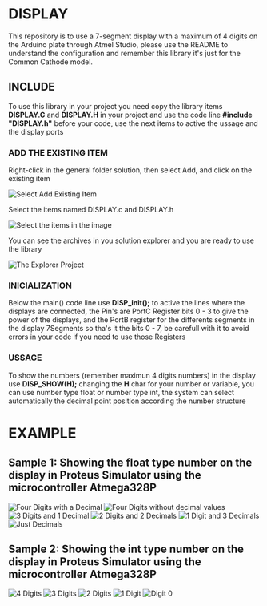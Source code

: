 # DISPLAY
This repository is to use a 7-segment display with a maximum of 4 digits on the Arduino plate  through Atmel Studio, please use the README to understand the configuration and remember this library it's just for the Common Cathode model.


## INCLUDE
To use this library in your project you need copy the library items **DISPLAY.C** and **DISPLAY.H** in your project and use the code line **#include "DISPLAY.h"** 
before your code, use the next items to active the ussage and the display ports

### ADD THE EXISTING ITEM
   Right-click in the general folder solution, then select Add, and click 
   on the existing item
    
![Select Add Existing Item](https://user-images.githubusercontent.com/62871064/163727870-93efdc7f-ef82-443c-85d7-3dbdd5eb36a6.png)
    
   Select the items named DISPLAY.c and DISPLAY.h
    
![Select the items in the image](https://user-images.githubusercontent.com/62871064/163727906-994c4fe7-e5f2-4412-90a4-5989812dd165.png)
    
   You can see the archives in you solution explorer and you are ready to use the library

![The Explorer Project](https://user-images.githubusercontent.com/62871064/163727927-82e9a9dd-7513-44c1-8ccf-768866831a92.png)

### INICIALIZATION 
Below the main() code line use **DISP_init();** to active the lines where the displays are connected, the Pin's are PortC Register bits 0 - 3 to give the 
power of the displays, and the PortB register for the differents segments in the display 7Segments so tha's it the bits 0 - 7, be carefull with it to avoid 
errors in your code if you need to use those Registers
### USSAGE
To show the numbers (remember maximun 4 digits numbers) in the display use **DISP_SHOW(H);** changing the **H** char for your number or variable, you can use 
number type float or number type int, the system can select automatically the decimal point position according the number structure

# EXAMPLE
## **Sample 1:** Showing the float type number on the display in Proteus Simulator using the microcontroller Atmega328P

![Four Digits with a Decimal](https://user-images.githubusercontent.com/62871064/163726517-c658cced-766f-42b7-881a-2d4e38cc5dfe.png)
![Four Digits without decimal values](https://user-images.githubusercontent.com/62871064/163726518-a4542f7a-6ac7-4555-ac01-276809ce01d7.png)
![3 Digits and 1 Decimal](https://user-images.githubusercontent.com/62871064/163726514-0f2a0612-d540-4225-8714-8f66e5d77d7e.png)
![2 Digits and 2 Decimals](https://user-images.githubusercontent.com/62871064/163726512-4f46ce5c-911e-4d5a-9be7-bc1fa4393682.png)
![1 Digit and 3 Decimals](https://user-images.githubusercontent.com/62871064/163726522-2a078943-2e02-4b30-9c22-cdb9b982094f.png)
![Just Decimals](https://user-images.githubusercontent.com/62871064/163726520-692bc4d7-259b-40f3-a06f-972ce44b1556.png)

## **Sample 2:** Showing the int type number on the display in Proteus Simulator using the microcontroller Atmega328P

![4 Digits](https://user-images.githubusercontent.com/62871064/163727033-a52d140b-cd75-4029-9169-66c40d8d3a8c.png)
![3 Digits](https://user-images.githubusercontent.com/62871064/163727032-ce1c6cf5-79b5-4920-ac18-f421f1bf6f07.png)
![2 Digits](https://user-images.githubusercontent.com/62871064/163727029-2b4f9487-12e4-4299-aefc-a19edbdda8af.png)
![1 Digit](https://user-images.githubusercontent.com/62871064/163727028-f81eaf4c-9feb-47d6-84f9-347968b62fe1.png)
![Digit 0](https://user-images.githubusercontent.com/62871064/163727027-cbcf3115-bd03-470f-b930-9390579c3681.png)
